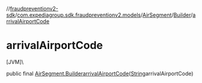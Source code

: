 //[fraudpreventionv2-sdk](../../../../index.md)/[com.expediagroup.sdk.fraudpreventionv2.models](../../index.md)/[AirSegment](../index.md)/[Builder](index.md)/[arrivalAirportCode](arrival-airport-code.md)

# arrivalAirportCode

[JVM]\

public final [AirSegment.Builder](index.md)[arrivalAirportCode](arrival-airport-code.md)([String](https://docs.oracle.com/javase/8/docs/api/java/lang/String.html)arrivalAirportCode)
